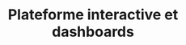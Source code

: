 ---
slug: x-presentation
title: Plateforme interactive et dashboards
category: skm
subcategory: presentation-front-skm
sort: 1
description: Une superbe interface ergonomique qui vous facilite le travail au quotidien, chaque collaborateur peut trouver très rapidement une information/donnée grâce à la puissance du moteur de recherche ou la simplicité de l’outil de tri. </p>
presentation: yes
---